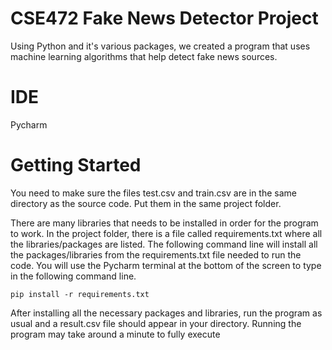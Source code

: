 # CSE472 Fake News Detector Project

Using Python and it's various packages, we created a program that uses machine learning algorithms that help detect fake news sources.

# IDE

Pycharm

# Getting Started 

You need to make sure the files test.csv and train.csv are in the same directory as the source code. Put them in the same project folder.

There are many libraries that needs to be installed in order for the program to work. In the project folder, there is a file called requirements.txt where all the libraries/packages are listed. The following command line will install all the packages/libraries from the requirements.txt file needed to run the code. You will use the Pycharm terminal at the bottom of the screen to type in the following command line. 

`pip install -r requirements.txt`

After installing all the necessary packages and libraries, run the program as usual and a result.csv file should appear in your directory. Running the program may take around a minute to fully execute


